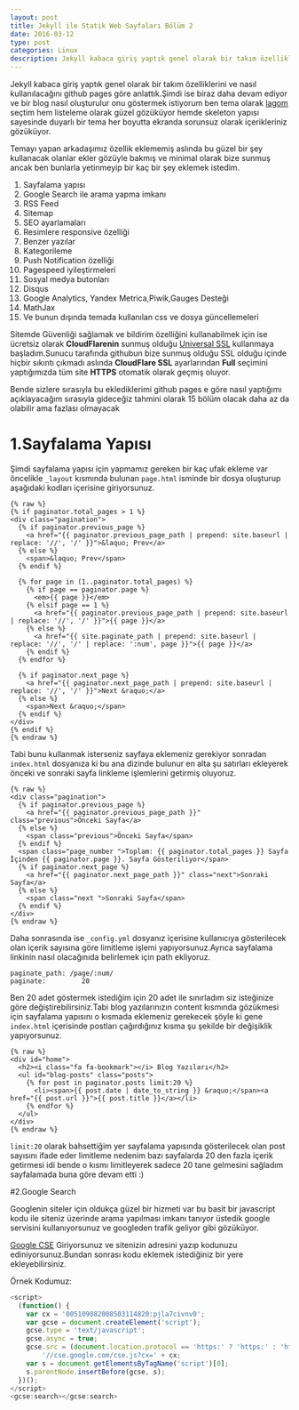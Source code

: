 ```yaml
---
layout: post
title: Jekyll ile Statik Web Sayfaları Bölüm 2
date: 2016-03-12
type: post
categories: Linux
description: Jekyll kabaca giriş yaptık genel olarak bir takım özelliklerini
---
```


Jekyll kabaca giriş yaptık genel olarak bir takım özelliklerini ve nasıl kullanılacağını github pages göre anlattık.Şimdi ise biraz daha devam ediyor ve bir blog nasıl oluşturulur onu göstermek istiyorum ben tema olarak [lagom](https://github.com/swanson/lagom) seçtim hem listeleme olarak güzel gözüküyor hemde skeleton yapısı sayesinde duyarlı bir tema her boyutta ekranda sorunsuz olarak içerikleriniz gözüküyor.

Temayı yapan arkadaşımız özellik eklememiş aslında bu güzel bir şey kullanacak olanlar ekler gözüyle bakmış ve minimal olarak bize sunmuş ancak ben bunlarla yetinmeyip bir kaç bir şey eklemek istedim.

1. Sayfalama yapısı
2. Google Search ile arama yapma imkanı
3. RSS Feed
4. Sitemap
5. SEO ayarlamaları
6. Resimlere responsive özelliği
7. Benzer yazılar
8. Kategorileme
9. Push Notification özelliği
10. Pagespeed iyileştirmeleri
11. Sosyal medya butonları
12. Disqus
13. Google Analytics, Yandex Metrica,Piwik,Gauges Desteği
14. MathJax
15. Ve bunun dışında temada kullanılan css ve dosya güncellemeleri

Sitemde Güvenliği sağlamak ve bildirim özelliğini kullanabilmek için ise ücretsiz olarak **CloudFlarenin** sunmuş olduğu [Universal SSL](https://www.cloudflare.com/ssl/) kullanmaya başladım.Sunucu tarafında githubun bize sunmuş olduğu SSL olduğu içinde hiçbir sıkıntı çıkmadı aslında **CloudFlare SSL** ayarlarından **Full** seçimini yaptığımızda tüm site **HTTPS** otomatik olarak geçmiş oluyor.

Bende sizlere sırasıyla bu eklediklerimi github pages e göre nasıl yaptığımı açıklayacağım sırasıyla gideceğiz tahmini olarak 15 bölüm olacak daha az da olabilir ama fazlası olmayacak

# 1.Sayfalama Yapısı

Şimdi sayfalama yapısı için yapmamız gereken bir kaç ufak ekleme var öncelikle `_layout` kısmında bulunan `page.html` isminde bir dosya oluşturup aşağıdaki kodları içerisine giriyorsunuz.

    {% raw %}
    {% if paginator.total_pages > 1 %}
    <div class="pagination">
      {% if paginator.previous_page %}
        <a href="{{ paginator.previous_page_path | prepend: site.baseurl | replace: '//', '/' }}">&laquo; Prev</a>
      {% else %}
        <span>&laquo; Prev</span>
      {% endif %}

      {% for page in (1..paginator.total_pages) %}
        {% if page == paginator.page %}
          <em>{{ page }}</em>
        {% elsif page == 1 %}
          <a href="{{ paginator.previous_page_path | prepend: site.baseurl | replace: '//', '/' }}">{{ page }}</a>
        {% else %}
          <a href="{{ site.paginate_path | prepend: site.baseurl | replace: '//', '/' | replace: ':num', page }}">{{ page }}</a>
        {% endif %}
      {% endfor %}

      {% if paginator.next_page %}
        <a href="{{ paginator.next_page_path | prepend: site.baseurl | replace: '//', '/' }}">Next &raquo;</a>
      {% else %}
        <span>Next &raquo;</span>
      {% endif %}
    </div>
    {% endif %}
    {% endraw %}

Tabi bunu kullanmak isterseniz sayfaya eklemeniz gerekiyor sonradan `index.html` dosyanıza ki bu ana dizinde bulunur en alta şu satırları ekleyerek önceki ve sonraki sayfa linkleme işlemlerini getirmiş oluyoruz.

    {% raw %}
    <div class="pagination">
      {% if paginator.previous_page %}
        <a href="{{ paginator.previous_page_path }}" class="previous">Önceki Sayfa</a>
      {% else %}
        <span class="previous">Önceki Sayfa</span>
      {% endif %}
      <span class="page_number ">Toplam: {{ paginator.total_pages }} Sayfa İçinden {{ paginator.page }}. Sayfa Gösteriliyor</span>
      {% if paginator.next_page %}
        <a href="{{ paginator.next_page_path }}" class="next">Sonraki Sayfa</a>
      {% else %}
        <span class="next ">Sonraki Sayfa</span>
      {% endif %}
    </div>
    {% endraw %}

Daha sonrasında ise `_config.yml` dosyanız içerisine kullanıcıya gösterilecek olan içerik sayısına göre limitleme işlemi yapıyorsunuz.Ayrıca sayfalama linkinin nasıl olacağınıda belirlemek için path ekliyoruz.

```
paginate_path: /page/:num/
paginate:         20
```

Ben 20 adet göstermek istediğim için 20 adet ile sınırladım siz isteğinize göre değiştirebilirsiniz.Tabi blog yazılarınızın content kısmında gözükmesi için sayfalama yapısını o kısmada eklemeniz gerekecek şöyle ki gene `index.html` içerisinde postları çağırdığınız kısma şu şekilde bir değişiklik yapıyorsunuz.

    {% raw %}
    <div id="home">
      <h2><i class="fa fa-bookmark"></i> Blog Yazıları</h2>
      <ul id="blog-posts" class="posts">
        {% for post in paginator.posts limit:20 %}
          <li><span>{{ post.date | date_to_string }} &raquo;</span><a href="{{ post.url }}">{{ post.title }}</a></li>
        {% endfor %}
      </ul>
    </div>
    {% endraw %}

`limit:20` olarak bahsettiğim yer sayfalama yapısında gösterilecek olan post sayısını ifade eder limitleme nedenim bazı sayfalarda 20 den fazla içerik getirmesi idi bende o kısmı limitleyerek sadece 20 tane gelmesini sağladım sayfalamada buna göre devam etti :)

#2.Google Search

Googlenin siteler için oldukça güzel bir hizmeti var bu basit bir javascript kodu ile siteniz üzerinde arama yapılması imkanı tanıyor üstedik google servisini kullanıyorsunuz ve googleden trafik geliyor gibi gözüküyor.

[Google CSE](https://cse.google.com/cse/all "") Giriyorsunuz ve sitenizin adresini yazıp kodunuzu ediniyorsunuz.Bundan sonrası kodu eklemek istediğiniz bir yere ekleyebilirsiniz.

Örnek Kodumuz:

```javascript
<script>
  (function() {
    var cx = '005109082008503114820:pjla7civnv0';
    var gcse = document.createElement('script');
    gcse.type = 'text/javascript';
    gcse.async = true;
    gcse.src = (document.location.protocol == 'https:' ? 'https:' : 'http:') +
        '//cse.google.com/cse.js?cx=' + cx;
    var s = document.getElementsByTagName('script')[0];
    s.parentNode.insertBefore(gcse, s);
  })();
</script>
<gcse:search></gcse:search>
```
